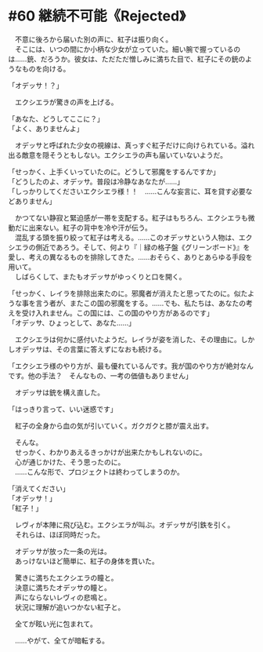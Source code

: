 # #60 継続不可能《Rejected》

　不意に後ろから届いた別の声に、紅子は振り向く。  
　そこには、いつの間にか小柄な少女が立っていた。細い腕で握っているのは……銃、だろうか。彼女は、ただただ憎しみに満ちた目で、紅子にその銃のようなものを向ける。

「オデッサ！？」

　エクシエラが驚きの声を上げる。

「あなた、どうしてここに？」  
「よく、ありませんよ」

　オデッサと呼ばれた少女の視線は、真っすぐ紅子だけに向けられている。溢れ出る敵意を隠そうともしない。エクシエラの声も届いていないようだ。

「せっかく、上手くいっていたのに。どうして邪魔をするんですか」  
「どうしたのよ、オデッサ。普段は冷静なあなたが……」  
「しっかりしてくださいエクシエラ様！！　……こんな妄言に、耳を貸す必要などありません」

　かつてない静寂と緊迫感が一帯を支配する。紅子はもちろん、エクシエラも微動だに出来ない。紅子の背中を冷や汗が伝う。  
　混乱する頭を振り絞って紅子は考える。……このオデッサという人物は、エクシエラの側近であろう。そして、何より『｜緑の格子盤《グリーンボード》』を愛し、考えの異なるものを排除してきた。……おそらく、ありとあらゆる手段を用いて。  
　しばらくして、またもオデッサがゆっくりと口を開く。

「せっかく、レイラを排除出来たのに。邪魔者が消えたと思ってたのに。似たような事を言う者が、またこの国の邪魔をする。……でも、私たちは、あなたの考えを受け入れません。この国には、この国のやり方があるのです」  
「オデッサ、ひょっとして、あなた……」

　エクシエラは何かに感付いたようだ。レイラが姿を消した、その理由に。しかしオデッサは、その言葉に答えずになおも続ける。

「エクシエラ様のやり方が、最も優れているんです。我が国のやり方が絶対なんです。他の手法？　そんなもの、一考の価値もありません」

　オデッサは銃を構え直した。

「はっきり言って、いい迷惑です」

　紅子の全身から血の気が引いていく。ガクガクと膝が震え出す。

　そんな。  
　せっかく、わかりあえるきっかけが出来たかもしれないのに。  
　心が通じかけた、そう思ったのに。  
　……こんな形で、プロジェクトは終わってしまうのか。

「消えてください」  
「オデッサ！」  
「紅子！」

　レヴィが本陣に飛び込む。エクシエラが叫ぶ。オデッサが引鉄を引く。  
　それらは、ほぼ同時だった。

　オデッサが放った一条の光は。  
　あっけないほど簡単に、紅子の身体を貫いた。

　驚きに満ちたエクシエラの瞳と。  
　決意に満ちたオデッサの瞳と。  
　声にならないレヴィの悲鳴と。  
　状況に理解が追いつかない紅子と。

　全てが眩い光に包まれて。

　……やがて、全てが暗転する。
